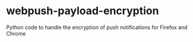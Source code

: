 # webpush-payload-encryption
Python code to handle the encryption of push notifications for Firefox and Chrome

